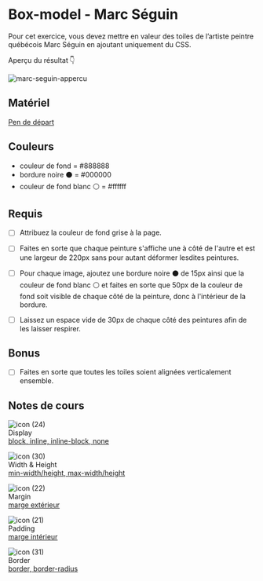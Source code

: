 # Box-model - Marc Séguin

Pour cet exercice, vous devez mettre en valeur des toiles de l’artiste peintre québécois Marc Séguin en ajoutant uniquement du CSS.

Aperçu du résultat 👇

![marc-seguin-appercu](https://github.com/user-attachments/assets/9b35172e-f026-455b-b48c-82a42dee3ea6)


## Matériel

[Pen de départ](https://codepen.io/tim-momo/pen/MWBXrvZ)

## Couleurs
-    couleur de fond  = #888888
-    bordure noire ⚫️ = #000000
-    couleur de fond blanc ⚪️ = #ffffff
   
## Requis

* [ ] Attribuez la couleur de fond grise à la page.
* [ ] Faites en sorte que chaque peinture s'affiche une à côté de l'autre et est une largeur de 220px sans pour autant déformer lesdites peintures.
* [ ] Pour chaque image, ajoutez une bordure noire ⚫️ de 15px ainsi que la couleur de fond blanc ⚪️ et faites en sorte que 50px de la couleur de fond soit visible de chaque côté de la peinture, donc à l'intérieur de la bordure.
* [ ] Laissez un espace vide de 30px de chaque côté des peintures afin de les laisser respirer.


## Bonus

* [ ] Faites en sorte que toutes les toiles soient alignées verticalement ensemble.



## Notes de cours

![icon (24)](https://github.com/user-attachments/assets/d90f3a08-d565-4b20-9d4e-679673679d00)<br> Display <br> [block, inline, inline-block, none](../css/display.md)

![icon (30)](https://github.com/user-attachments/assets/598704e7-21b0-4b1d-b31b-f553b0c4e2d8)<br> Width & Height <br> [min-width/height, max-width/height](../css/width-height.md)

![icon (22)](https://github.com/user-attachments/assets/18f5981d-3ef4-470d-96ee-47518959bed1)<br> Margin <br> [marge extérieur](../css/margin.md)

![icon (21)](https://github.com/user-attachments/assets/4b36afe2-d51c-4acb-8621-4bc68a7e8dca)<br> Padding <br> [marge intérieur](../css/padding.md)

![icon (31)](https://github.com/user-attachments/assets/eaa7ea2b-fd52-435a-8588-57c604c684ef)<br> Border <br> [border, border-radius](../css/border.md)


